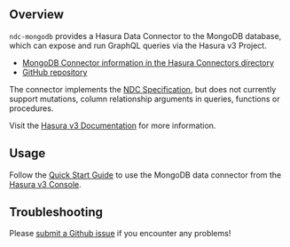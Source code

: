 ## Overview

`ndc-mongodb` provides a Hasura Data Connector to the MongoDB database,
which can expose and run GraphQL queries via the Hasura v3 Project.

- [MongoDB Connector information in the Hasura Connectors directory](https://hasura.io/connectors/mongodb)
- [GitHub repository](https://github.com/hasura/ndc-mongodb)

The connector implements the [NDC Specification](https://hasura.github.io/ndc-spec/overview.html),
but does not currently support mutations, column relationship arguments in queries, functions or procedures.

Visit the
[Hasura v3 Documentation](https://hasura.io/docs/3.0/connectors/mongodb/) 
for more information.

## Usage

Follow the [Quick Start Guide](https://hasura.io/docs/3.0/quickstart/) 
to use the MongoDB data connector from the [Hasura v3 Console](https://console.hasura.io).

## Troubleshooting

Please [submit a Github issue](https://github.com/hasura/graphql-engine/issues/new)
if you encounter any problems!
